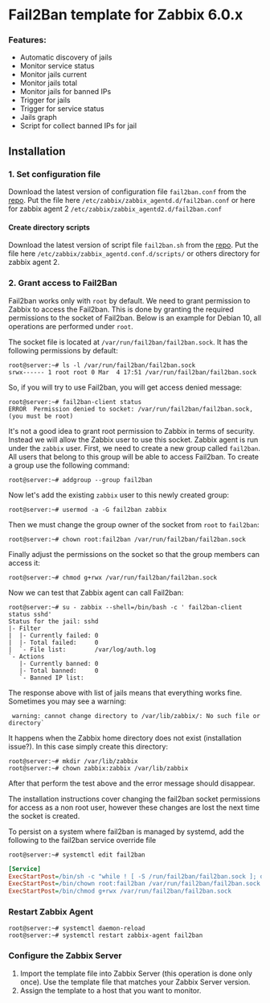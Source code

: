 # Fail2Ban template for Zabbix 6.0.x
### Features:

- Automatic discovery of jails
- Monitor service status
- Monitor jails current
- Monitor jails total
- Monitor jails for banned IPs
- Trigger for jails
- Trigger for service status
- Jails graph
- Script for collect banned IPs for jail

## Installation
### 1. Set configuration file
Download the latest version of configuration file `fail2ban.conf` from the [repo](https://github.com/prefeitura-chapeco/zabbix-fail2ban-discovery). Put the file here `/etc/zabbix/zabbix_agentd.d/fail2ban.conf` or here for zabbix agent 2 `/etc/zabbix/zabbix_agentd2.d/fail2ban.conf`

#### Create directory scripts
Download the latest version of script file `fail2ban.sh` from the [repo](https://gituhub.com/prefeitura-chapeco/zabbix-fail2ban-discovery). Put the file here `/etc/zabbix/zabbix_agentd.conf.d/scripts/` or others directory for zabbix agent 2.

### 2. Grant access to Fail2Ban
Fail2ban works only with `root` by default. We need to grant permission to Zabbix to access the Fail2ban. This is done by granting the required permissions to the socket of Fail2ban. Below is an example for Debian 10, all operations are performed under `root`. 

The socket file is located at `/var/run/fail2ban/fail2ban.sock`. It has the following permissions by default:

```console
root@server:~# ls -l /var/run/fail2ban/fail2ban.sock
srwx------ 1 root root 0 Mar  4 17:51 /var/run/fail2ban/fail2ban.sock
```

So, if you will try to use Fail2ban, you will get access denied message:

```console
root@server:~# fail2ban-client status
ERROR  Permission denied to socket: /var/run/fail2ban/fail2ban.sock, (you must be root)
```

It's not a good idea to grant root permission to Zabbix in terms of security. Instead we will allow the Zabbix user to use this socket. Zabbix agent is run under the `zabbix` user. First, we need to create a new group called `fail2ban`. All users that belong to this group will be able to access Fail2ban. To create a group use the following command:

```console
root@server:~# addgroup --group fail2ban
```

Now let's add the existing `zabbix` user to this newly created group:

```console
root@server:~# usermod -a -G fail2ban zabbix
```

Then we must change the group owner of the socket from `root` to `fail2ban`:

```console
root@server:~# chown root:fail2ban /var/run/fail2ban/fail2ban.sock
```

Finally adjust the permissions on the socket so that the group members can access it:

```console
root@server:~# chmod g+rwx /var/run/fail2ban/fail2ban.sock
```

Now we can test that Zabbix agent can call Fail2ban:

```console
root@server:~# su - zabbix --shell=/bin/bash -c ' fail2ban-client status sshd'
Status for the jail: sshd
|- Filter
|  |- Currently failed: 0
|  |- Total failed:     0
|  `- File list:        /var/log/auth.log
`- Actions
   |- Currently banned: 0
   |- Total banned:     0
   `- Banned IP list:

```

The response above with list of jails means that everything works fine. Sometimes you may see a warning:

```
 warning: cannot change directory to /var/lib/zabbix/: No such file or directory`
```

It happens when the Zabbix home directory does not exist (installation issue?). In this case simply create this directory:

```console
root@server:~# mkdir /var/lib/zabbix
root@server:~# chown zabbix:zabbix /var/lib/zabbix
```

After that perform the test above and the error message should disappear.

The installation instructions cover changing the fail2ban socket permissions for access as a non root user, however these changes are lost the next time the socket is created.

To persist on a system where fail2ban is managed by systemd, add the following to the fail2ban service override file

```console
root@server:~# systemctl edit fail2ban
```
```ini
[Service]
ExecStartPost=/bin/sh -c "while ! [ -S /run/fail2ban/fail2ban.sock ]; do sleep 1; done"
ExecStartPost=/bin/chown root:fail2ban /var/run/fail2ban/fail2ban.sock
ExecStartPost=/bin/chmod g+rwx /var/run/fail2ban/fail2ban.sock
```

### Restart Zabbix Agent

```console
root@server:~# systemctl daemon-reload
root@server:~# systemctl restart zabbix-agent fail2ban
```

### Configure the Zabbix Server
1. Import the template file into Zabbix Server (this operation is done only once). Use the template file that matches your Zabbix Server version.
2. Assign the template to a host that you want to monitor.
